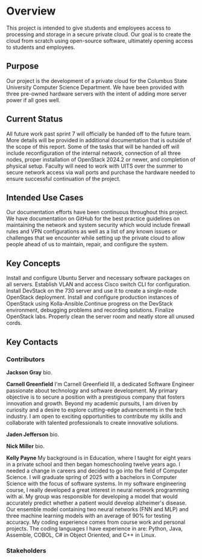 # Overview
This project is intended to give students and employees access to processing and storage in a secure private cloud. Our goal is to create the cloud from scratch using open-source software, ultimately opening access to students and employees.
## Purpose
Our project is the development of a private cloud for the Columbus State University Computer Science Department. We have been provided with three pre-owned hardware servers with the intent of adding more server power if all goes well. 
## Current Status
All future work past sprint 7 will officially be handed off to the future team. More details will be provided in additional documentation that is outside of the scope of this report. Some of the tasks that will be handed off will include reconfiguration of the internal network, connection of all three nodes, proper installation of OpenStack 2024.2 or newer, and completion of physical setup. Faculty will need to work with UITS over the summer to secure network access via wall ports and purchase the hardware needed to ensure successful continuation of the project. 

## Intended Use Cases
Our documentation efforts have been continuous throughout this project. We have documentation on GitHub for the best practice guidelines on maintaining the network and system security which would include firewall rules and VPN configurations as well as a list of any known issues or challenges that we encounter while setting up the private cloud to allow people ahead of us to maintain, repair, and configure the system. 
## Key Concepts
Install and configure Ubuntu Server and necessary software packages on all servers. Establish VLAN and access Cisco switch CLI for configuration. Install DevStack on the 730 server and use it to create a single-node OpenStack deployment. Install and configure production instances of OpenStack using Kolla-Ansible.Continue progress on the DevStack environment, debugging problems and recording solutions. Finalize OpenStack labs. Properly clean the server room and neatly store all unused cords.
## Key Contacts

### Contributors

**Jackson Gray** bio.

**Carnell Greenfield**  I'm Carnell Greenfield III, a dedicated Software Engineer passionate about technology and software development. My primary objective is to secure a position with a prestigious company that fosters innovation and growth. Beyond my academic pursuits, I am driven by curiosity and a desire to explore cutting-edge advancements in the tech industry. I am open to exciting opportunities to contribute my skills and collaborate with talented professionals to create innovative solutions.

**Jaden Jefferson** bio.

**Nick Miller** bio.

**Kelly Payne** My background is in Education, where I taught for eight years in a private school and then began homeschooling twelve years ago. I needed a change in careers and decided to go into the field of Computer Science. I will graduate spring of 2025 with a bachelors in Computer Science with the focus of software systems. In my software engineering course, I really developed a great interest in neural network programming with ai. My group was responsible for developing a model that would accurately predict whether a patient would develop alzheimer's disease. Our ensemble model containing two neural networks (FNN and MLP) and three machine learning models with an average of 90% for testing accuracy. My coding experience comes from course work and personal projects. The coding languages I have experience in are: Python, Java, Assemble, COBOL, C# in Object Oriented, and C++ in Linux.

### Stakeholders

